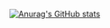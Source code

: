 [![Anurag's GitHub stats](https://github-readme-stats.vercel.app/api?username=dinaxu-attack)](https://github.com/anuraghazra/github-readme-stats)
